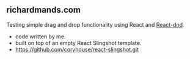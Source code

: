 ## richardmands.com

  Testing simple drag and drop functionality using React and <span> </span>
  <a href="http://react-dnd.github.io/react-dnd/docs-overview.html">React-dnd</a>.

* code written by me.
* built on top of an empty React Slingshot template.
* https://github.com/coryhouse/react-slingshot.git
